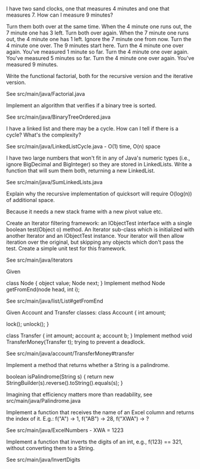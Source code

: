 I have two sand clocks, one that measures 4 minutes and one that measures 7.  How can I measure 9 minutes?

  Turn them both over at the same time.  When the 4 minute one runs out, the 7 minute one has 3 left.
  Turn both over again.  When the 7 minute one runs out, the 4 minute one has 1 left.  Ignore the 7 minute one from now.
  Turn the 4 minute one over.  The 9 minutes start here.
  Turn the 4 minute one over again.  You've measured 1 minute so far.
  Turn the 4 minute one over again.  You've measured 5 minutes so far.
  Turn the 4 minute one over again.  You've measured 9 minutes.

Write the functional factorial, both for the recursive version and the iterative version.

  See src/main/java/Factorial.java

Implement an algorithm that verifies if a binary tree is sorted.

  See src/main/java/BinaryTreeOrdered.java

I have a linked list and there may be a cycle.  How can I tell if there is a cycle?  What's the complexity?

  See src/main/java/LinkedListCycle.java - O(1) time, O(n) space

I have two large numbers that won't fit in any of Java's numeric types (i.e., ignore BigDecimal and BigInteger) so they
are stored in LinkedLists.  Write a function that will sum them both, returning a new LinkedList.

  See src/main/java/SumLinkedLists.java

Explain why the recursive implementation of quicksort will require O(log(n)) of additional space.

  Because it needs a new stack frame with a new pivot value etc.

Create an Iterator filtering framework: an IObjectTest interface with a single boolean
test(Object o) method. An Iterator sub-class which is initialized with another Iterator
and an IObjectTest instance. Your iterator will then allow iteration over the original,
but skipping any objects which don't pass the test. Create a simple unit test for this
framework.

  See src/main/java/iterators

Given

class Node {
    object value;
    Node next;
}
Implement method Node getFromEnd(node head, int i);

  See src/main/java/list/List#getFromEnd

Given Account and Transfer classes:
class Account {
  int amount;

  lock();
  unlock();
}

class Transfer {
  int amount;
  account a;
  account b;
}
Implement method void TransferMoney(Transfer t); trying to prevent a deadlock.

  See src/main/java/account/TransferMoney#transfer

Implement a method that returns whether a String is a palindrome.

  boolean isPalindrome(String s) {
    return new StringBuilder(s).reverse().toString().equals(s);
  }

  Imagining that efficiency matters more than readability, see src/main/java/Palindrome.java

Implement a function that receives the name of an Excel column and returns the index of it.
E.g.: f("A") -> 1, f("AB") -> 28, f("XWA") -> ?

  See src/main/java/ExcelNumbers - XWA = 1223

Implement a function that inverts the digits of an int, e.g., f(123) == 321, without converting them to a String.

  See src/main/java/InvertDigits